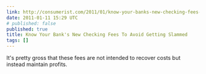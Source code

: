 ```yaml
---
link: http://consumerist.com/2011/01/know-your-banks-new-checking-fees-to-avoid-getting-slammed.html
date: 2011-01-11 15:29 UTC
# published: false
published: true
title: Know Your Bank's New Checking Fees To Avoid Getting Slammed
tags: []
---
```


It's pretty gross that these fees are not intended to recover costs but instead maintain profits.
